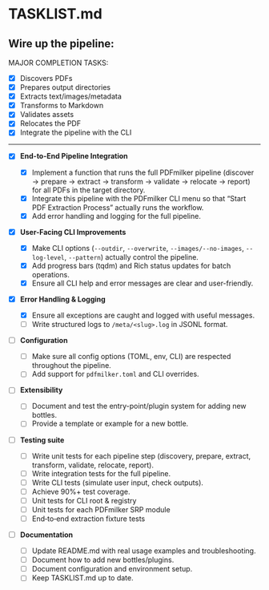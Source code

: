 # TASKLIST.md

## Wire up the pipeline:

MAJOR COMPLETION TASKS:

- [x] Discovers PDFs
- [x] Prepares output directories
- [x] Extracts text/images/metadata
- [x] Transforms to Markdown
- [x] Validates assets
- [x] Relocates the PDF
- [x] Integrate the pipeline with the CLI

---

- [x] **End-to-End Pipeline Integration**

  - [x] Implement a function that runs the full PDFmilker pipeline (discover → prepare → extract → transform → validate → relocate → report) for all PDFs in the target directory.
  - [x] Integrate this pipeline with the PDFmilker CLI menu so that “Start PDF Extraction Process” actually runs the workflow.
  - [x] Add error handling and logging for the full pipeline.

- [x] **User-Facing CLI Improvements**

  - [x] Make CLI options (`--outdir`, `--overwrite`, `--images/--no-images`, `--log-level`, `--pattern`) actually control the pipeline.
  - [x] Add progress bars (tqdm) and Rich status updates for batch operations.
  - [x] Ensure all CLI help and error messages are clear and user-friendly.

- [x] **Error Handling & Logging**

  - [x] Ensure all exceptions are caught and logged with useful messages.
  - [ ] Write structured logs to `/meta/<slug>.log` in JSONL format.

- [ ] **Configuration**

  - [ ] Make sure all config options (TOML, env, CLI) are respected throughout the pipeline.
  - [ ] Add support for `pdfmilker.toml` and CLI overrides.

- [ ] **Extensibility**

  - [ ] Document and test the entry-point/plugin system for adding new bottles.
  - [ ] Provide a template or example for a new bottle.

- [ ] **Testing suite**

  - [ ] Write unit tests for each pipeline step (discovery, prepare, extract, transform, validate, relocate, report).
  - [ ] Write integration tests for the full pipeline.
  - [ ] Write CLI tests (simulate user input, check outputs).
  - [ ] Achieve 90%+ test coverage.
  - [ ] Unit tests for CLI root & registry
  - [ ] Unit tests for each PDFmilker SRP module
  - [ ] End‑to‑end extraction fixture tests

- [ ] **Documentation**
  - [ ] Update README.md with real usage examples and troubleshooting.
  - [ ] Document how to add new bottles/plugins.
  - [ ] Document configuration and environment setup.
  - [ ] Keep TASKLIST.md up to date.
